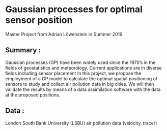 # Gaussian processes for optimal sensor position
Master Project from Adrian Löwenstein in Summer 2019. 

## Summary :
Gaussian processes (GP) have been widely used since the 1970’s in the fields of geostatistics and meteorology. Current applications are in diverse fields including sensor placement
In this project, we propose the employment of a GP model to calculate the optimal spatial positioning of sensors to study and collect air pollution data in big cities. We will then validate the results by means of a data assimilation software with the data at the proposed positions.

## Data :
London South Bank University (LSBU) air pollution data (velocity, tracer)

